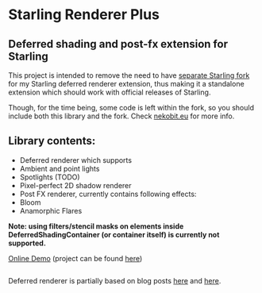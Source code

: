 Starling Renderer Plus
====================

Deferred shading and post-fx extension for Starling
------------------------------------------------------------

This project is intended to remove the need to have <a href="https://github.com/Varnius/Starling-Framework">separate Starling fork</a> for my Starling deferred renderer extension, thus making it a standalone extension which should work with official releases of Starling.

Though, for the time being, some code is left within the fork, so you should include both this library and the fork.
Check [nekobit.eu](http://www.nekobit.eu) for more info.

Library contents:
-----------------

* Deferred renderer which supports
 * Ambient and point lights
 * Spotlights (TODO)
* Pixel-perfect 2D shadow renderer
* Post FX renderer, currently contains following effects:
 * Bloom
 * Anamorphic Flares
 
<b>Note: using filters/stencil masks on elements inside DeferredShadingContainer (or container itself) is currently not supported.</b> 
 
<a href="http://nekobit.eu/demos/starling-deferred/Sandbox.html" target="_blank">Online Demo</a> (project can be found [here](https://github.com/Varnius/StarlingDynamicShadows2D))

<a href="http://nekobit.eu/demos/starling-deferred/Sandbox.html" target="_blank"><img src="http://nekobit.eu/screens/deferred.jpg" alt="" /></a>

Deferred renderer is partially based on blog posts [here](http://www.catalinzima.com/xna/tutorials/deferred-rendering-in-xna/) and [here](http://www.soolstyle.com/2010/06/29/2d-lightning-continued/).
